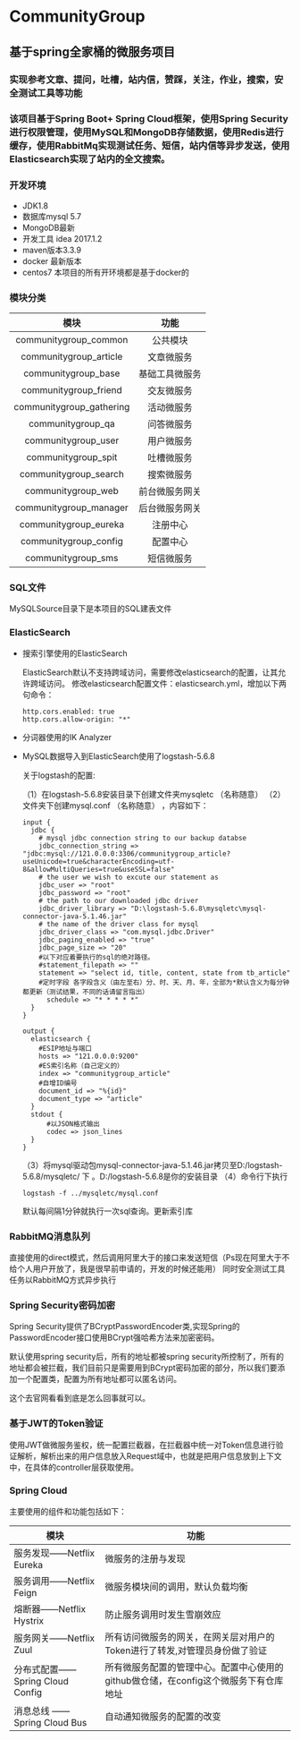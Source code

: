 # CommunityGroup
## 基于spring全家桶的微服务项目
### 实现参考文章、提问，吐槽，站内信，赞踩，关注，作业，搜索，安全测试工具等功能
### 该项目基于Spring Boot+ Spring Cloud框架，使用Spring Security进行权限管理，使用MySQL和MongoDB存储数据，使用Redis进行缓存，使用RabbitMq实现测试任务、短信，站内信等异步发送，使用Elasticsearch实现了站内的全文搜索。
### 开发环境
- JDK1.8
- 数据库mysql 5.7
- MongoDB最新
- 开发工具 idea 2017.1.2
- maven版本3.3.9
- docker 最新版本
- centos7
本项目的所有开环境都是基于docker的
### 模块分类
|           模块           |      功能      |
| :----------------------: | :------------: |
|  communitygroup_common   |    公共模块    |
|  communitygroup_article  |   文章微服务   |
|   communitygroup_base    |   基础工具微服务   |
|  communitygroup_friend   |   交友微服务   |
| communitygroup_gathering |   活动微服务   |
|    communitygroup_qa     |   问答微服务   |
|   communitygroup_user    |   用户微服务   |
|   communitygroup_spit    |   吐槽微服务   |
|  communitygroup_search   |   搜索微服务   |
|    communitygroup_web    | 前台微服务网关 |
|  communitygroup_manager  | 后台微服务网关 |
|  communitygroup_eureka   |    注册中心    |
|  communitygroup_config   |    配置中心    |
|    communitygroup_sms    |   短信微服务   |
### SQL文件
MySQLSource目录下是本项目的SQL建表文件
### ElasticSearch

- 搜索引擎使用的ElasticSearch

  ElasticSearch默认不支持跨域访问，需要修改elasticsearch的配置，让其允许跨域访问。
  修改elasticsearch配置文件：elasticsearch.yml，增加以下两句命令：

  ```
  http.cors.enabled: true
  http.cors.allow‐origin: "*"
  ```

- 分词器使用的IK Analyzer

- MySQL数据导入到ElasticSearch使用了logstash-5.6.8

  关于logstash的配置:

  （1）在logstash-5.6.8安装目录下创建文件夹mysqletc （名称随意）
  （2）文件夹下创建mysql.conf （名称随意） ，内容如下：

  ```
  input {
    jdbc {
  	  # mysql jdbc connection string to our backup databse
  	  jdbc_connection_string => "jdbc:mysql://121.0.0.0:3306/communitygroup_article?useUnicode=true&characterEncoding=utf-8&allowMultiQueries=true&useSSL=false"
  	  # the user we wish to excute our statement as
  	  jdbc_user => "root"
  	  jdbc_password => "root"
  	  # the path to our downloaded jdbc driver  
  	  jdbc_driver_library => "D:\logstash-5.6.8\mysqletc\mysql-connector-java-5.1.46.jar"
  	  # the name of the driver class for mysql
  	  jdbc_driver_class => "com.mysql.jdbc.Driver"
  	  jdbc_paging_enabled => "true"
  	  jdbc_page_size => "20"
  	  #以下对应着要执行的sql的绝对路径。
  	  #statement_filepath => ""
  	  statement => "select id, title, content, state from tb_article"
  	  #定时字段 各字段含义（由左至右）分、时、天、月、年，全部为*默认含义为每分钟都更新（测试结果，不同的话请留言指出）
        schedule => "* * * * *"
    }
  }
  
  output {
    elasticsearch {
  	  #ESIP地址与端口
  	  hosts => "121.0.0.0:9200" 
  	  #ES索引名称（自己定义的）
  	  index => "communitygroup_article"
  	  #自增ID编号
  	  document_id => "%{id}"
  	  document_type => "article"
    }
    stdout {
        #以JSON格式输出
        codec => json_lines
    }
  }
  ```

  （3）将mysql驱动包mysql-connector-java-5.1.46.jar拷贝至D:/logstash-5.6.8/mysqletc/ 下 。D:/logstash-5.6.8是你的安装目录
  （4）命令行下执行

  ```
  logstash ‐f ../mysqletc/mysql.conf
  ```

  默认每间隔1分钟就执行一次sql查询。更新索引库

### RabbitMQ消息队列

直接使用的direct模式，然后调用阿里大于的接口来发送短信（Ps现在阿里大于不给个人用户开放了，我是很早前申请的，开发的时候还能用）
同时安全测试工具任务以RabbitMQ方式异步执行

### Spring Security密码加密

Spring Security提供了BCryptPasswordEncoder类,实现Spring的PasswordEncoder接口使用BCrypt强哈希方法来加密密码。

默认使用spring security后，所有的地址都被spring security所控制了，所有的地址都会被拦截，我们目前只是需要用到BCrypt密码加密的部分，所以我们要添加一个配置类，配置为所有地址都可以匿名访问。

这个去官网看看到底是怎么回事就可以。
### 基于JWT的Token验证

使用JWT做微服务鉴权，统一配置拦截器，在拦截器中统一对Token信息进行验证解析，解析出来的用户信息放入Request域中，也就是把用户信息放到上下文中，在具体的controller层获取使用。

### Spring Cloud

主要使用的组件和功能包括如下：

| 模块                            | 功能                                                         |
| ------------------------------- | ------------------------------------------------------------ |
| 服务发现——Netflix Eureka        | 微服务的注册与发现                                           |
| 服务调用——Netflix Feign         | 微服务模块间的调用，默认负载均衡                             |
| 熔断器——Netflix Hystrix         | 防止服务调用时发生雪崩效应                                   |
| 服务网关——Netflix Zuul          | 所有访问微服务的网关，在网关层对用户的Token进行了转发,对管理员身份做了验证 |
| 分布式配置——Spring Cloud Config | 所有微服务配置的管理中心。配置中心使用的github做仓储，在config这个微服务下有仓库地址 |
| 消息总线 —— Spring Cloud Bus    | 自动通知微服务的配置的改变                                   |

